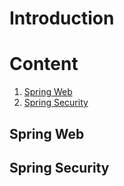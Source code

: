 # Introduction

# Content
1. [Spring Web](#Spring-web)
2. [Spring Security](#spring-security)

## Spring Web

## Spring Security

